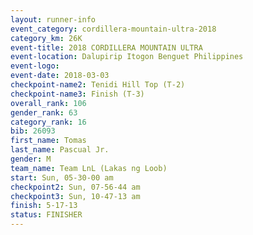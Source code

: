 ```yaml
---
layout: runner-info 
event_category: cordillera-mountain-ultra-2018 
category_km: 26K 
event-title: 2018 CORDILLERA MOUNTAIN ULTRA 
event-location: Dalupirip Itogon Benguet Philippines 
event-logo: 
event-date: 2018-03-03 
checkpoint-name2: Tenidi Hill Top (T-2) 
checkpoint-name3: Finish (T-3) 
overall_rank: 106
gender_rank: 63
category_rank: 16
bib: 26093
first_name: Tomas
last_name: Pascual Jr.
gender: M
team_name: Team LnL (Lakas ng Loob)
start: Sun, 05-30-00 am
checkpoint2: Sun, 07-56-44 am
checkpoint3: Sun, 10-47-13 am
finish: 5-17-13
status: FINISHER
---
```

